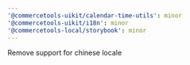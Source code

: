 ```yaml
---
'@commercetools-uikit/calendar-time-utils': minor
'@commercetools-uikit/i18n': minor
'@commercetools-local/storybook': minor
---
```


Remove support for chinese locale
